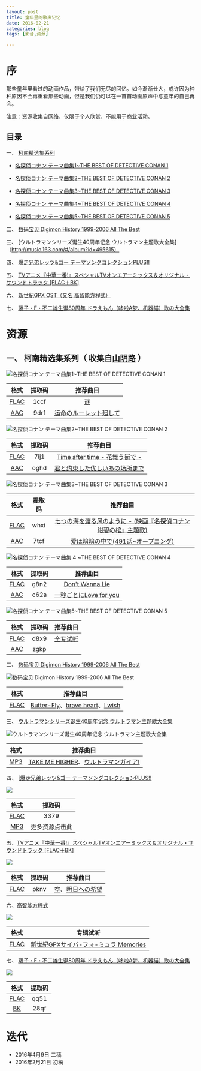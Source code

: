 ```yaml
---
layout: post
title: 童年里的歌声记忆
date: 2016-02-21
categories: blog
tags: [影音,资源]

---
```




# 序

那些童年里看过的动画作品，带给了我们无尽的回忆。如今渐渐长大，或许因为种种原因不会再重看那些动画，但是我们仍可以在一首首动画原声中与童年的自己再会。

注意：资源收集自网络，仅限于个人欣赏，不能用于商业活动。

## 目录

一、 [柯南精选集系列](http://music.163.com/#/search/m/?id=4940932&s=THE%20BEST%20OF%20DETECTIVE%20CONAN&type=10)

* [名探侦コナン テーマ曲集1~THE BEST OF DETECTIVE CONAN 1](http://music.163.com/#/album?id=496860)
* [名探侦コナン テーマ曲集2~THE BEST OF DETECTIVE CONAN 2](http://music.163.com/#/album?id=496537)


* [名探侦コナン テーマ曲集3~THE BEST OF DETECTIVE CONAN 3](http://music.163.com/#/album?id=494927)	


* [名探侦コナン テーマ曲集4~THE BEST OF DETECTIVE CONAN 4](http://music.163.com/#/album?id=492691)


* [名探侦コナン テーマ曲集5~THE BEST OF DETECTIVE CONAN 5](http://music.163.com/#/album?id=3048041) 

二、 [数码宝贝 Digimon History 1999-2006 All The Best](http://music.163.com/#/album?id=494028)

三、 [ウルトラマンシリーズ诞生40周年记念 ウルトラマン主题歌大全集]（http://music.163.com/#/album?id=495615）

四、 [爆走兄弟レッツ&ゴー テーマソングコレクションPLUS!!](http://music.163.com/#/album?id=496297)

五、 [TVアニメ『中華一番!』スペシャルTVオンエアーミックス＆オリジナル・サウンドトラック [FLAC＋BK]](http://music.163.com/#/album?id=47045)

六、 [新世紀GPX OST（又名 高智能方程式）](http://music.163.com/#/search/m/?id=492735&s=%E9%AB%98%E6%99%BA%E8%83%BD%E6%96%B9%E7%A8%8B%E5%BC%8F&type=10)

七、 [藤子・F・不二雄生诞80周年 ドラえもん（哆啦A梦、机器猫）歌の大全集](http://music.163.com/#/album?id=2866785)

# 资源

## 一、 柯南精选集系列（ 收集自[山阴路](http://shanyinlu.com/search?k=+%E5%90%8D%E4%BE%A6%E6%8E%A2%E6%9F%AF%E5%8D%97%E4%B8%BB%E9%A2%98%E6%9B%B2%E7%B2%BE%E9%80%89%E9%9B%86) ）

![名探侦コナン テーマ曲集1~THE BEST OF DETECTIVE CONAN 1](http://p3.music.126.net/fysD-1SXjqIY1f91k4NThw==/5790028232027570.jpg)

|                    格式                    | 提取码  |                   推荐曲目                   |
| :--------------------------------------: | :--: | :--------------------------------------: |
| [FLAC](http://pan.baidu.com/share/init?shareid=1133626014&uk=1879509496) | 1ccf | [谜](http://music.163.com/#/song?id=4995268) |
| [AAC](http://pan.baidu.com/share/init?shareid=1469606262&uk=3409063139) | 9drf | [运命のルーレット廻して](http://music.163.com/#/song?id=4995269) |

![名探侦コナン テーマ曲集2~THE BEST OF DETECTIVE CONAN 2](http://p4.music.126.net/sfvaG7U8GVvflAiBT1NZ1w==/5841705278530697.jpg)

|                    格式                    | 提取码  |                   推荐曲目                   |
| :--------------------------------------: | :--: | :--------------------------------------: |
| [FLAC](http://pan.baidu.com/share/init?shareid=1149329463&uk=1879509496) | 7ij1 | [Time after time - 花舞う街で -](http://music.163.com/#/song?id=4988131) |
| [AAC](http://pan.baidu.com/share/init?shareid=1465061983&uk=3409063139) | oghd | [君と约束した优しいあの场所まで](http://music.163.com/#/song?id=4988136) |

![名探侦コナン テーマ曲集3~THE BEST OF DETECTIVE CONAN 3](http://p4.music.126.net/QO02K70eets8MQiY94Tkag==/5893382324984861.jpg)

|                    格式                    | 提取码  |                   推荐曲目                   |
| :--------------------------------------: | :--: | :--------------------------------------: |
| [FLAC](http://pan.baidu.com/share/init?shareid=1160249906&uk=1879509496) | whxi | [七つの海を渡る风のように - (映画『名探偵コナン 紺碧の棺』主題歌)](http://music.163.com/#/song?id=4956255) |
| [AAC](http://pan.baidu.com/share/init?shareid=1462320695&uk=3409063139) | 7tcf | [爱は暗暗の中で(491话~オープニング)](http://music.163.com/#/song?id=4956267) |

![名探侦コナン テーマ曲集 4 ~THE BEST OF DETECTIVE CONAN 4](http://p4.music.126.net/xWPgM0JzZxKgKV2SpZvxkw==/5839506255275238.jpg)

|                    格式                    | 提取码  |                   推荐曲目                   |
| :--------------------------------------: | :--: | :--------------------------------------: |
| [FLAC](http://pan.baidu.com/share/init?shareid=1439748040&uk=1879509496) | g8n2 | [Don't Wanna Lie](http://music.163.com/#/song?id=4920912) |
| [AAC](http://pan.baidu.com/share/init?shareid=1453796819&uk=3409063139) | c62a | [一秒ごとにLove for you](http://music.163.com/#/song?id=4920915) |

![名探侦コナン テーマ曲集5~THE BEST OF DETECTIVE CONAN 5](http://p3.music.126.net/8OD5YOH9-xY6s2weUZpUNA==/2544269907957505.jpg)

|                   格式                    | 提取码  |                   推荐曲目                   |
| :-------------------------------------: | :--: | :--------------------------------------: |
|  [FLAC](http://pan.baidu.com/s/1q6KZ8)  | d8x9 | [全专试听](http://music.163.com/#/album?id=3048041) |
| [AAC](http://pan.baidu.com/s/1sjoZ5M1 ) | zgkp |                                          |

二、 [数码宝贝 Digimon History 1999-2006 All The Best](http://tieba.baidu.com/p/1686727919)

![数码宝贝 Digimon History 1999-2006 All The Best](http://p3.music.126.net/o8ZfncjFF5frq8Q8iJJ9QQ==/2321069046256264.jpg)

|                    格式                    |                   推荐曲目                   |
| :--------------------------------------: | :--------------------------------------: |
| [FLAC](http://pan.baidu.com/share/link?shareid=3508825860&uk=3859271698) | [Butter-Fly](http://music.163.com/#/song?id=4940920)、[brave heart](http://music.163.com/#/song?id=4940927)、[I wish](http://music.163.com/#/song?id=4940932) |

三、 [ウルトラマンシリーズ诞生40周年记念 ウルトラマン主题歌大全集](http://tieba.baidu.com/p/2181659139)

![ ウルトラマンシリーズ诞生40周年记念 ウルトラマン主题歌大全集](http://p4.music.126.net/Yp-GL6fNsUv_CQt4Q3jLqw==/2249600790443327.jpg)

|                    格式                    |                   推荐曲目                   |
| :--------------------------------------: | :--------------------------------------: |
| [MP3](http://pan.baidu.com/share/link?shareid=70319&uk=1828956988) | [TAKE ME HIGHER](http://music.163.com/#/song?id=4969175)、[ウルトラマンガイア!](http://music.163.com/#/song?id=4969169) |

四、 [[爆走兄弟レッツ&ゴー テーマソングコレクションPLUS!!](http://tieba.baidu.com/p/2106907611)

![](http://p4.music.126.net/jNLppmEgPtUcEIf05GMLsA==/4458519650648571.jpg)

|                    格式                    |   提取码   |
| :--------------------------------------: | :-----: |
| [FLAC](http://pan.baidu.com/share/link?shareid=513841&uk=3892716081) |  3379   |
| [MP3](http://tieba.baidu.com/p/4063323966) | 更多资源点击此 |

五、[TVアニメ『中華一番!』スペシャルTVオンエアーミックス＆オリジナル・サウンドトラック [FLAC＋BK]](http://www.mddmm.com/thread-21391-1-1.html)

![](http://p3.music.126.net/SojabfMWV76vlNlDhHPEfA==/4427733325070778.jpg)

| 格式                                      | 提取码  |                   推荐曲目                   |
| --------------------------------------- | :--: | :--------------------------------------: |
| [FLAC](http://pan.baidu.com/s/1jGpT0UE) | pknv | [空](http://music.163.com/#/song?id=492712)、[明日への希望](http://music.163.com/#/song?id=492735) |

六、[高智能方程式](http://music.163.com/#/album?id=3319184)

![](http://p3.music.126.net/UnlM74oG2xmOw5uRzmGpXA==/3299634396197092.jpg)

|                    格式                    |                   专辑试听                   |
| :--------------------------------------: | :--------------------------------------: |
| [FLAC](http://pan.baidu.com/share/link?shareid=6844&uk=2116289841#path=%252F) | [新世紀GPXサイバ-フォ-ミュラ Memories](http://music.163.com/#/album?id=3211360) |

七、 [藤子・F・不二雄生诞80周年 ドラえもん（哆啦A梦、机器猫）歌の大全集](http://www.tsdm.net/forum.php?mod=viewthread&tid=389100)

![](http://p3.music.126.net/LTs766FNlp4w-IaSI5ezTg==/5823013580925801.jpg)

|                   格式                   | 提取码  |
| :------------------------------------: | :--: |
| [FLAC](http://pan.baidu.com/s/188F6Z ) | qq51 |
|  [BK](http://pan.baidu.com/s/1mobqi )  | 28qf |



# 迭代

* 2016年4月9日 二稿
* 2016年2月21日 初稿
